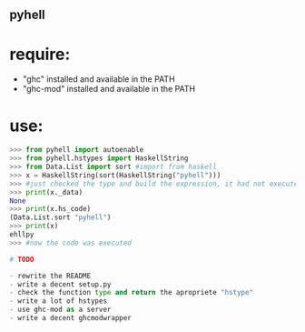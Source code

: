 ## pyhell

# require:

- "ghc" installed and available in the PATH
- "ghc-mod" installed and available in the PATH

# use:

```python
>>> from pyhell import autoenable
>>> from pyhell.hstypes import HaskellString
>>> from Data.List import sort #import from haskell
>>> x = HaskellString(sort(HaskellString("pyhell")))
>>> #just checked the type and build the expression, it had not executed yet
>>> print(x._data)
None
>>> print(x.hs_code)
(Data.List.sort "pyhell")
>>> print(x)
ehllpy
>>> #now the code was executed

# TODO

- rewrite the README
- write a decent setup.py
- check the function type and return the apropriete "hstype"
- write a lot of hstypes
- use ghc-mod as a server
- write a decent ghcmodwrapper

